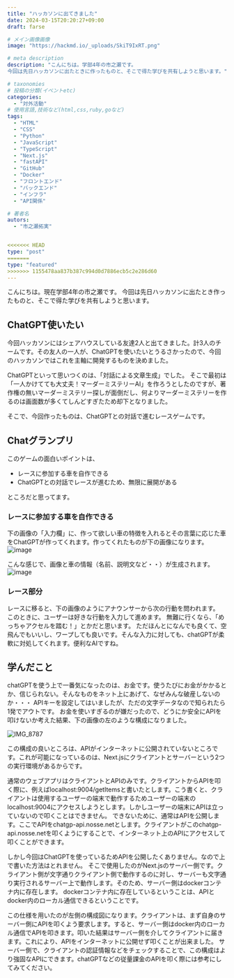 ```yaml
---
title: "ハッカソンに出てきました"
date: 2024-03-15T20:20:27+09:00
draft: farse

# メイン画像画像
image: "https://hackmd.io/_uploads/SkiT9IxRT.png"

# meta description
description: "こんにちは。学部4年の市之瀬です。
今回は先日ハッカソンに出たときに作ったものと、そこで得た学びを共有しようと思います。"

# taxonomies
# 投稿の分類(イベントetc)
categories:
  - "対外活動"
# 使用言語,技術など(html,css,ruby,goなど)
tags:
  - "HTML"
  - "CSS"
  - "Python"
  - "JavaScript"
  - "TypeScript"
  - "Next.js"
  - "fastAPI"
  - "GitHub"
  - "Docker"
  - "フロントエンド"
  - "バックエンド"
  - "インフラ"
  - "API関係"

# 著者名
autors:
  - "市之瀬拓実"


<<<<<<< HEAD
type: "post"
=======
type: "featured"
>>>>>>> 1155478aa837b387c994d0d7886ecb5c2e286d60
---
```

こんにちは。現在学部4年の市之瀬です。
今回は先日ハッカソンに出たとき作ったものと、そこで得た学びを共有しようと思います。

## ChatGPT使いたい
今回ハッカソンにはシェアハウスしている友達2人と出てきました。計3人のチームです。その友人の一人が、ChatGPTを使いたいとうるさかったので、今回のハッカソンではこれを主軸に開発するものを決めました。

ChatGPTといって思いつくのは、「対話による文章生成」でした。
そこで最初は「一人かけてても大丈夫！マーダーミステリーAI」を作ろうとしたのですが、著作権の無いマーダーミステリー探しが面倒だし、何よりマーダーミステリーを作るのは画面数が多くてしんどすぎたため却下となりました。

そこで、今回作ったものは、ChatGPTとの対話で進むレースゲームです。

## Chatグランプリ
このゲームの面白いポイントは、
- レースに参加する車を自作できる
- ChatGPTとの対話でレースが進むため、無限に展開がある

ところだと思ってます。

### レースに参加する車を自作できる
下の画像の「入力欄」に、作って欲しい車の特徴を入れるとその言葉に応じた車をChatGPTが作ってくれます。作ってくれたものが下の画像になります。
![image](https://hackmd.io/_uploads/Sk4RWPeR6.png)

こんな感じで、画像と車の情報（名前、説明文など・・）が生成されます。
![image](https://hackmd.io/_uploads/ry_jMDgAa.png)

### レース部分
レースに移ると、下の画像のようにアナウンサーから次の行動を問われます。
このときに、ユーザーは好きな行動を入力して進めます。
無難に行くなら、「めっちゃアクセルを踏む！」とかだと思います。
ただほんとになんでも良くて、空飛んでもいいし、ワープしても良いです。そんな入力に対しても、chatGPTが柔軟に対処してくれます。便利なAIですね。
 


## 学んだこと
chatGPTを使う上で一番気になったのは、お金です。使うたびにお金がかかるとか、信じられない。そんなものをネット上にあげて、なぜみんな破産しないのか・・・
APIキーを設定してはいましたが、ただの文字データなので知られたら1発でアウトです。
お金を使いすぎるのが嫌だったので、どうにか安全にAPIを叩けないか考えた結果、下の画像の左のような構成になりました。

![IMG_8787](https://hackmd.io/_uploads/SJfjQXbAT.png)


この構成の良いところは、APIがインターネットに公開されていないところです。これが可能になっているのは、Next.jsにクライアントとサーバーという2つの実行環境があるからです。

通常のウェブアプリはクライアントとAPIのみです。クライアントからAPIを叩く際に、例えばlocalhost:9004/getItemsと書いたとします。こう書くと、クライアントは使用するユーザーの端末で動作するためユーザーの端末のlocalhost:9004にアクセスしようとします。しかしユーザーの端末にAPIは立っていないので叩くことはできません。
できないために、通常はAPIを公開します。ここでAPIをchatgp-api.nosse.netとします。クライアントがこのchatgp-api.nosse.netを叩くようにすることで、インターネット上のAPIにアクセスして叩くことができます。

しかし今回はChatGPTを使っているためAPIを公開したくありません。なので上で書いた方法はとれません。
そこで使用したのがNext.jsのサーバー側です。クライアント側が文字通りクライアント側で動作するのに対し、サーバーも文字通り実行されるサーバー上で動作します。そのため、サーバー側はdockerコンテナ内に存在します。
dockerコンテナ内に存在しているということは、APIとdocker内のローカル通信できるということです。

この仕様を用いたのが左側の構成図になります。クライアントは、まず自身のサーバー側にAPIを叩くよう要求します。すると、サーバー側はdocker内のローカル通信でAPIを叩きます。叩いた結果はサーバー側を介してクライアントに届きます。これにより、APIをインターネットに公開せず叩くことが出来ました。
サーバー側で、クライアントの認証情報などをチェックすることで、この構成はより強固なAPIにできます。chatGPTなどの従量課金のAPIを叩く際には参考にしてみてください。